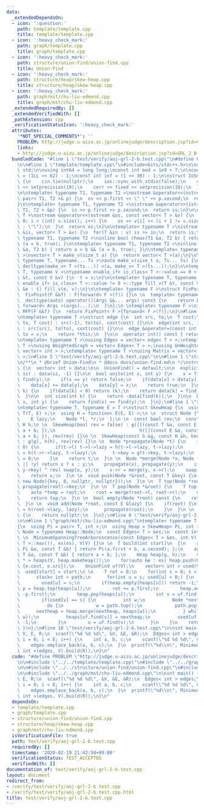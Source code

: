 ```yaml
---
data:
  _extendedDependsOn:
  - icon: ':question:'
    path: template/template.cpp
    title: template/template.cpp
  - icon: ':heavy_check_mark:'
    path: graph/template.cpp
    title: graph/template.cpp
  - icon: ':heavy_check_mark:'
    path: structure/union-find/union-find.cpp
    title: Union-Find
  - icon: ':heavy_check_mark:'
    path: structure/heap/skew-heap.cpp
    title: structure/heap/skew-heap.cpp
  - icon: ':heavy_check_mark:'
    path: graph/mst/chu-liu-edmond.cpp
    title: graph/mst/chu-liu-edmond.cpp
  _extendedRequiredBy: []
  _extendedVerifiedWith: []
  _pathExtension: cpp
  _verificationStatusIcon: ':heavy_check_mark:'
  attributes:
    '*NOT_SPECIAL_COMMENTS*': ''
    PROBLEM: http://judge.u-aizu.ac.jp/onlinejudge/description.jsp?id=GRL_2_B
    links:
    - http://judge.u-aizu.ac.jp/onlinejudge/description.jsp?id=GRL_2_B
  bundledCode: "#line 1 \"test/verify/aoj-grl-2-b.test.cpp\"\n#define PROBLEM \"http://judge.u-aizu.ac.jp/onlinejudge/description.jsp?id=GRL_2_B\"\
    \n\n#line 1 \"template/template.cpp\"\n#include<bits/stdc++.h>\n\nusing namespace\
    \ std;\n\nusing int64 = long long;\nconst int mod = 1e9 + 7;\n\nconst int64 infll\
    \ = (1LL << 62) - 1;\nconst int inf = (1 << 30) - 1;\n\nstruct IoSetup {\n  IoSetup()\
    \ {\n    cin.tie(nullptr);\n    ios::sync_with_stdio(false);\n    cout << fixed\
    \ << setprecision(10);\n    cerr << fixed << setprecision(10);\n  }\n} iosetup;\n\
    \n\ntemplate< typename T1, typename T2 >\nostream &operator<<(ostream &os, const\
    \ pair< T1, T2 >& p) {\n  os << p.first << \" \" << p.second;\n  return os;\n\
    }\n\ntemplate< typename T1, typename T2 >\nistream &operator>>(istream &is, pair<\
    \ T1, T2 > &p) {\n  is >> p.first >> p.second;\n  return is;\n}\n\ntemplate< typename\
    \ T >\nostream &operator<<(ostream &os, const vector< T > &v) {\n  for(int i =\
    \ 0; i < (int) v.size(); i++) {\n    os << v[i] << (i + 1 != v.size() ? \" \"\
    \ : \"\");\n  }\n  return os;\n}\n\ntemplate< typename T >\nistream &operator>>(istream\
    \ &is, vector< T > &v) {\n  for(T &in : v) is >> in;\n  return is;\n}\n\ntemplate<\
    \ typename T1, typename T2 >\ninline bool chmax(T1 &a, T2 b) { return a < b &&\
    \ (a = b, true); }\n\ntemplate< typename T1, typename T2 >\ninline bool chmin(T1\
    \ &a, T2 b) { return a > b && (a = b, true); }\n\ntemplate< typename T = int64\
    \ >\nvector< T > make_v(size_t a) {\n  return vector< T >(a);\n}\n\ntemplate<\
    \ typename T, typename... Ts >\nauto make_v(size_t a, Ts... ts) {\n  return vector<\
    \ decltype(make_v< T >(ts...)) >(a, make_v< T >(ts...));\n}\n\ntemplate< typename\
    \ T, typename V >\ntypename enable_if< is_class< T >::value == 0 >::type fill_v(T\
    \ &t, const V &v) {\n  t = v;\n}\n\ntemplate< typename T, typename V >\ntypename\
    \ enable_if< is_class< T >::value != 0 >::type fill_v(T &t, const V &v) {\n  for(auto\
    \ &e : t) fill_v(e, v);\n}\n\ntemplate< typename F >\nstruct FixPoint : F {\n\
    \  FixPoint(F &&f) : F(forward< F >(f)) {}\n \n  template< typename... Args >\n\
    \  decltype(auto) operator()(Args &&... args) const {\n    return F::operator()(*this,\
    \ forward< Args >(args)...);\n  }\n};\n \ntemplate< typename F >\ninline decltype(auto)\
    \ MFP(F &&f) {\n  return FixPoint< F >{forward< F >(f)};\n}\n#line 1 \"graph/template.cpp\"\
    \ntemplate< typename T >\nstruct edge {\n  int src, to;\n  T cost;\n\n  edge(int\
    \ to, T cost) : src(-1), to(to), cost(cost) {}\n\n  edge(int src, int to, T cost)\
    \ : src(src), to(to), cost(cost) {}\n\n  edge &operator=(const int &x) {\n   \
    \ to = x;\n    return *this;\n  }\n\n  operator int() const { return to; }\n};\n\
    \ntemplate< typename T >\nusing Edges = vector< edge< T > >;\ntemplate< typename\
    \ T >\nusing WeightedGraph = vector< Edges< T > >;\nusing UnWeightedGraph = vector<\
    \ vector< int > >;\ntemplate< typename T >\nusing Matrix = vector< vector< T >\
    \ >;\n#line 5 \"test/verify/aoj-grl-2-b.test.cpp\"\n\n#line 1 \"structure/union-find/union-find.cpp\"\
    \n/**\n * @brief Union-Find\n * @docs docs/union-find.md\n */\nstruct UnionFind\
    \ {\n  vector< int > data;\n\n  UnionFind() = default;\n\n  explicit UnionFind(size_t\
    \ sz) : data(sz, -1) {}\n\n  bool unite(int x, int y) {\n    x = find(x), y =\
    \ find(y);\n    if(x == y) return false;\n    if(data[x] > data[y]) swap(x, y);\n\
    \    data[x] += data[y];\n    data[y] = x;\n    return true;\n  }\n\n  int find(int\
    \ k) {\n    if(data[k] < 0) return (k);\n    return data[k] = find(data[k]);\n\
    \  }\n\n  int size(int k) {\n    return -data[find(k)];\n  }\n\n  bool same(int\
    \ x, int y) {\n    return find(x) == find(y);\n  }\n};\n#line 1 \"structure/heap/skew-heap.cpp\"\
    \ntemplate< typename T, typename E = T >\nstruct SkewHeap {\n  using G = function<\
    \ T(T, E) >;\n  using H = function< E(E, E) >;\n \n  struct Node {\n    T key;\n\
    \    E lazy;\n    Node *l, *r;\n  };\n \n  const bool rev;\n  const G g;\n  const\
    \ H h;\n \n  SkewHeap(bool rev = false) : g([](const T &a, const E &b) { return\
    \ a + b; }),\n                               h([](const E &a, const E &b) { return\
    \ a + b; }), rev(rev) {}\n \n  SkewHeap(const G &g, const H &h, bool rev = false)\
    \ : g(g), h(h), rev(rev) {}\n \n  Node *propagate(Node *t) {\n    if(t->lazy !=\
    \ 0) {\n      if(t->l) t->l->lazy = h(t->l->lazy, t->lazy);\n      if(t->r) t->r->lazy\
    \ = h(t->r->lazy, t->lazy);\n      t->key = g(t->key, t->lazy);\n      t->lazy\
    \ = 0;\n    }\n    return t;\n  }\n \n  Node *merge(Node *x, Node *y) {\n    if(!x\
    \ || !y) return x ? x : y;\n    propagate(x), propagate(y);\n    if((x->key >\
    \ y->key) ^ rev) swap(x, y);\n    x->r = merge(y, x->r);\n    swap(x->l, x->r);\n\
    \    return x;\n  }\n \n  void push(Node *&root, const T &key) {\n    root = merge(root,\
    \ new Node({key, 0, nullptr, nullptr}));\n  }\n \n  T top(Node *root) {\n    return\
    \ propagate(root)->key;\n  }\n \n  T pop(Node *&root) {\n    T top = propagate(root)->key;\n\
    \    auto *temp = root;\n    root = merge(root->l, root->r);\n    delete temp;\n\
    \    return top;\n  }\n \n  bool empty(Node *root) const {\n    return !root;\n\
    \  }\n \n  void add(Node *root, const E &lazy) {\n    if(root) {\n      root->lazy\
    \ = h(root->lazy, lazy);\n      propagate(root);\n    }\n  }\n \n  Node *makeheap()\
    \ {\n    return nullptr;\n  }\n};\n#line 8 \"test/verify/aoj-grl-2-b.test.cpp\"\
    \n\n#line 1 \"graph/mst/chu-liu-edmond.cpp\"\ntemplate< typename T >\nstruct MinimumSpanningTreeArborescence\n\
    {\n  using Pi = pair< T, int >;\n  using Heap = SkewHeap< Pi, int >;\n  using\
    \ Node = typename Heap::Node;\n  const Edges< T > &es;\n  const int V;\n  T INF;\n\
    \ \n  MinimumSpanningTreeArborescence(const Edges< T > &es, int V) :\n      INF(numeric_limits<\
    \ T >::max()), es(es), V(V) {}\n \n  T build(int start)\n  {\n    auto g = [](const\
    \ Pi &a, const T &b) { return Pi(a.first + b, a.second); };\n    auto h = [](const\
    \ T &a, const T &b) { return a + b; };\n    Heap heap(g, h);\n    vector< Node\
    \ * > heaps(V, heap.makeheap());\n    for(auto &e : es) heap.push(heaps[e.to],\
    \ {e.cost, e.src});\n    UnionFind uf(V);\n    vector< int > used(V, -1);\n  \
    \  used[start] = start;\n \n    T ret = 0;\n    for(int s = 0; s < V; s++) {\n\
    \      stack< int > path;\n      for(int u = s; used[u] < 0;) {\n        path.push(u);\n\
    \        used[u] = s;\n        if(heap.empty(heaps[u])) return -1;\n        auto\
    \ p = heap.top(heaps[u]);\n        ret += p.first;\n        heap.add(heaps[u],\
    \ -p.first);\n        heap.pop(heaps[u]);\n        int v = uf.find(p.second);\n\
    \        if(used[v] == s) {\n          int w;\n          Node *nextheap = heap.makeheap();\n\
    \          do {\n            w = path.top();\n            path.pop();\n      \
    \      nextheap = heap.merge(nextheap, heaps[w]);\n          } while(uf.unite(v,\
    \ w));\n          heaps[uf.find(v)] = nextheap;\n          used[uf.find(v)] =\
    \ -1;\n        }\n        u = uf.find(v);\n      }\n    }\n    return ret;\n \
    \ }\n};\n#line 10 \"test/verify/aoj-grl-2-b.test.cpp\"\n\nint main() {\n  int\
    \ V, E, R;\n  scanf(\"%d %d %d\", &V, &E, &R);\n  Edges< int > edges;\n  for(int\
    \ i = 0; i < E; i++) {\n    int a, b, c;\n    scanf(\"%d %d %d\", &a, &b, &c);\n\
    \    edges.emplace_back(a, b, c);\n  }\n  printf(\"%d\\n\", MinimumSpanningTreeArborescence<\
    \ int >(edges, V).build(R));\n}\n"
  code: "#define PROBLEM \"http://judge.u-aizu.ac.jp/onlinejudge/description.jsp?id=GRL_2_B\"\
    \n\n#include \"../../template/template.cpp\"\n#include \"../../graph/template.cpp\"\
    \n\n#include \"../../structure/union-find/union-find.cpp\"\n#include \"../../structure/heap/skew-heap.cpp\"\
    \n\n#include \"../../graph/mst/chu-liu-edmond.cpp\"\n\nint main() {\n  int V,\
    \ E, R;\n  scanf(\"%d %d %d\", &V, &E, &R);\n  Edges< int > edges;\n  for(int\
    \ i = 0; i < E; i++) {\n    int a, b, c;\n    scanf(\"%d %d %d\", &a, &b, &c);\n\
    \    edges.emplace_back(a, b, c);\n  }\n  printf(\"%d\\n\", MinimumSpanningTreeArborescence<\
    \ int >(edges, V).build(R));\n}\n"
  dependsOn:
  - template/template.cpp
  - graph/template.cpp
  - structure/union-find/union-find.cpp
  - structure/heap/skew-heap.cpp
  - graph/mst/chu-liu-edmond.cpp
  isVerificationFile: true
  path: test/verify/aoj-grl-2-b.test.cpp
  requiredBy: []
  timestamp: '2020-02-19 21:42:58+09:00'
  verificationStatus: TEST_ACCEPTED
  verifiedWith: []
documentation_of: test/verify/aoj-grl-2-b.test.cpp
layout: document
redirect_from:
- /verify/test/verify/aoj-grl-2-b.test.cpp
- /verify/test/verify/aoj-grl-2-b.test.cpp.html
title: test/verify/aoj-grl-2-b.test.cpp
---
```


